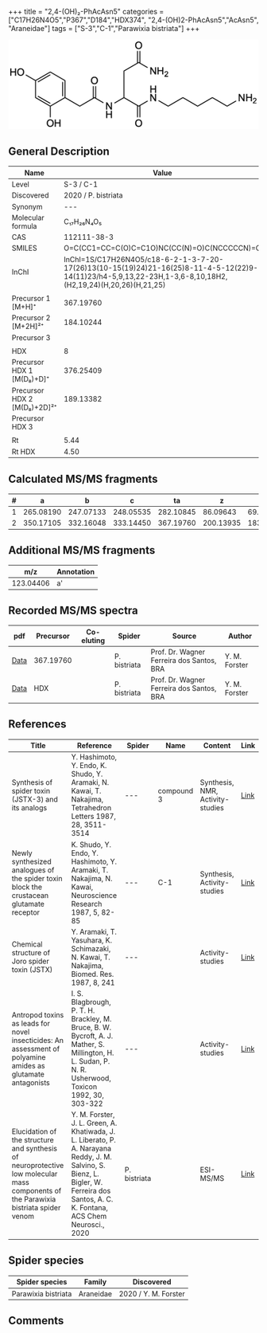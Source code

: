 +++
title = "2,4-(OH)₂-PhAcAsn5"
categories = ["C17H26N4O5","P367","D184","HDX374",
"2,4-(OH)2-PhAcAsn5","AcAsn5",
"Araneidae"]
tags = ["S-3","C-1","Parawixia bistriata"]
+++

![](/img/2-4-OH2-PhAcAsn5.png)

## General Description

| Name                        | Value               |
|-----------------------------|---------------------|
| Level                       | S-3 / C-1                  |
| Discovered                  | 2020 / P. bistriata |
| Synonym                     | ---                 |
| Molecular formula           | C₁₇H₂₆N₄O₅          |
| CAS                         | 112111-38-3         |
| SMILES | O=C(CC1=CC=C(O)C=C1O)NC(CC(N)=O)C(NCCCCCN)=O  |
| InChI  | InChI=1S/C17H26N4O5/c18-6-2-1-3-7-20-17(26)13(10-15(19)24)21-16(25)8-11-4-5-12(22)9-14(11)23/h4-5,9,13,22-23H,1-3,6-8,10,18H2,(H2,19,24)(H,20,26)(H,21,25)  |
|                             |                     |
| Precursor 1 [M+H]⁺       | 367.19760      |
| Precursor 2 [M+2H]²⁺        | 184.10244       |
| Precursor 3                 |                     |
|                             |                     |
| HDX                         | 8                   |
| Precursor HDX 1 [M(D₈)+D]⁺   | 376.25409           |
| Precursor HDX 2 [M(D₈)+2D]²⁺ | 189.13382           |
| Precursor HDX 3             |                     |
|                             |                     |
| Rt                          | 5.44                    |
| Rt HDX                      | 4.50                    |

## Calculated MS/MS fragments

| # | a         | b         | c         | ta        | z         | y         | tz        |
|---|-----------|-----------|-----------|-----------|-----------|-----------|-----------|
| 1 | 265.08190 | 247.07133 | 248.05535 | 282.10845 | 86.09643 | 69.06988 | 103.12297 |
| 2 | 350.17105 | 332.16048 | 333.14450 | 367.19760 | 200.13935 | 183.11280 | 217.16590 |

## Additional MS/MS fragments

| m/z       | Annotation |
|-----------|------------|
| 123.04406 | a'         |

## Recorded MS/MS spectra

| pdf | Precursor | Co-eluting | Spider | Source | Author |
|-----|-----------|------------|--------|--------|--------|
| [Data](/pdf/P-bistriata/367_2-4-OH2-PhAcAsn5_Pb.pdf) | 367.19760 |           | P. bistriata | Prof. Dr. Wagner Ferreira dos Santos, BRA | Y. M. Forster |
| [Data](/pdf/P-bistriata/367_2-4-OH2-PhAcAsn5_Pb_HDX.pdf) | HDX |           | P. bistriata | Prof. Dr. Wagner Ferreira dos Santos, BRA | Y. M. Forster |

## References

| Title                                                                                                       | Reference                                                                                                                                             | Spider | Name       | Content                          | Link                                                  |
|-------------------------------------------------------------------------------------------------------------|-------------------------------------------------------------------------------------------------------------------------------------------------------|--------|------------|----------------------------------|-------------------------------------------------------|
| Synthesis of spider toxin (JSTX-3) and its analogs                                                          | Y. Hashimoto, Y. Endo, K. Shudo, Y. Aramaki, N. Kawai, T. Nakajima, Tetrahedron Letters 1987, 28, 3511-3514                                           | ---    | compound 3 | Synthesis, NMR, Activity-studies | [Link](https://doi.org/10.1016/S0040-4039(00)96340-8) |
| Newly synthesized analogues of the spider toxin block the crustacean glutamate receptor                     | K. Shudo, Y. Endo, Y. Hashimoto, Y. Aramaki, T. Nakajima, N. Kawai, Neuroscience Research 1987, 5, 82-85                                              | ---    | C-1        | Synthesis, Activity-studies      | [Link](https://doi.org/10.1016/0168-0102(87)90026-5)  |
| Chemical structure of Joro spider toxin (JSTX)                                                              | Y. Aramaki, T. Yasuhara, K. Schimazaki, N. Kawai, T. Nakajima, Biomed. Res. 1987, 8, 241                                                              | ---    |            | Activity-studies                 | [Link](https://doi.org/10.2220/biomedres.8.241)       |
| Antropod toxins as leads for novel insecticides: An assessment of polyamine amides as glutamate antagonists | I. S. Blagbrough, P. T. H. Brackley, M. Bruce, B. W. Bycroft, A. J. Mather, S. Millington, H. L. Sudan, P. N. R. Usherwood, Toxicon 1992, 30, 303-322 | ---    |            | Activity-studies                 | [Link](https://doi.org/10.1016/0041-0101(92)90871-2)  |
| Elucidation of the structure and synthesis of neuroprotective low molecular mass components of the Parawixia bistriata spider venom      | Y. M. Forster, J. L. Green, A. Khatiwada, J. L. Liberato, P. A. Narayana Reddy, J. M. Salvino, S. Bienz, L. Bigler, W. Ferreira dos Santos, A. C. K. Fontana, ACS Chem Neurosci., 2020          | P. bistriata       |      | ESI-MS/MS        | [Link](https://pubs.acs.org/doi/10.1021/acschemneuro.0c00007)     |

## Spider species

| Spider species      | Family    | Discovered           |
|---------------------|-----------|----------------------|
| Parawixia bistriata | Araneidae | 2020 / Y. M. Forster |

## Comments
